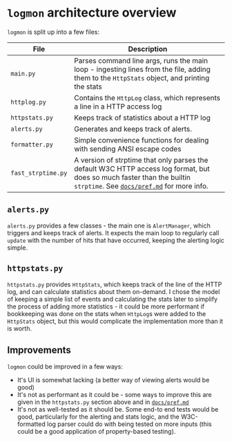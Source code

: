 # `logmon` architecture overview

`logmon` is split up into a few files:

| File               | Description |
| ------------------ | ----------- |
| `main.py`          | Parses command line args, runs the main loop - ingesting lines from the file, adding them to the `HttpStats` object, and printing the stats |
| `httplog.py`       | Contains the `HttpLog` class, which represents a line in a HTTP access log |
| `httpstats.py`     | Keeps track of statistics about a HTTP log |
| `alerts.py`        | Generates and keeps track of alerts. |
| `formatter.py`     | Simple convenience functions for dealing with sending ANSI escape codes |
| `fast_strptime.py` | A version of strptime that only parses the default W3C HTTP access log format, but does so much faster than the builtin `strptime`. See [`docs/pref.md`](./perf.md) for more info. |

## `alerts.py`

`alerts.py` provides a few classes - the main one is `AlertManager`, which triggers and keeps track of alerts. It expects the main loop to regularly call `update` with the number of hits that have occurred, keeping the alerting logic simple.

## `httpstats.py`

`httpstats.py` provides `HttpStats`, which keeps track of the line of the HTTP log, and can calculate statistics about them on-demand. I chose the model of keeping a simple list of events and calculating the stats later to simplify the process of adding more statistics - it could be more performant if bookkeeping was done on the stats when `HttpLog`s were added to the `HttpStats` object, but this would complicate the implementation more than it is worth.

## Improvements

`logmon` could be improved in a few ways:

* It's UI is somewhat lacking (a better way of viewing alerts would be good)
* It's not as performant as it could be - some ways to improve this are given in the `httpstats.py` section above and in [`docs/pref.md`](./perf.md)
* It's not as well-tested as it should be. Some end-to end tests would be good, particularly for the alerting and stats logic, and the W3C-formatted log parser could do with being tested on more inputs (this could be a good application of property-based testing).
